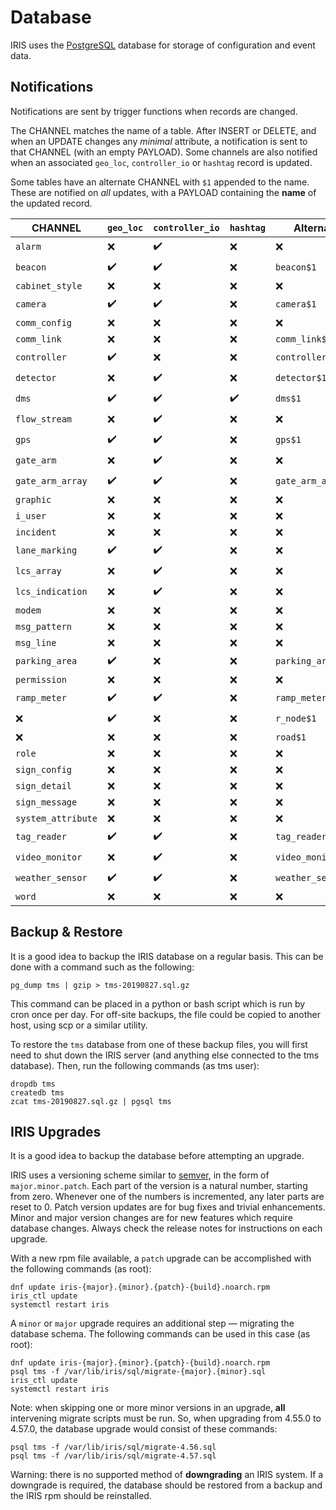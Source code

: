 # Database

IRIS uses the [PostgreSQL] database for storage of configuration and event
data.

## Notifications

Notifications are sent by trigger functions when records are changed.

The CHANNEL matches the name of a table.  After INSERT or DELETE, and when an
UPDATE changes any *minimal* attribute, a notification is sent to that CHANNEL
(with an empty PAYLOAD).  Some channels are also notified when an associated
`geo_loc`, `controller_io` or `hashtag` record is updated.

Some tables have an alternate CHANNEL with `$1` appended to the name.  These
are notified on *all* updates, with a PAYLOAD containing the __name__ of the
updated record.

CHANNEL            | `geo_loc` | `controller_io` | `hashtag` | Alternate
-------------------|-----------|-----------------|-----------|-----------
`alarm`            | ❌        | ✔️               | ❌        | ❌
`beacon`           | ✔️         | ✔️               | ❌        | `beacon$1`
`cabinet_style`    | ❌        | ❌              | ❌        | ❌
`camera`           | ✔️         | ✔️               | ❌        | `camera$1`
`comm_config`      | ❌        | ❌              | ❌        | ❌
`comm_link`        | ❌        | ❌              | ❌        | `comm_link$1`
`controller`       | ✔️         | ❌              | ❌        | `controller$1`
`detector`         | ❌        | ✔️               | ❌        | `detector$1`
`dms`              | ✔️         | ✔️               | ✔️         | `dms$1`
`flow_stream`      | ❌        | ✔️               | ❌        | ❌
`gps`              | ✔️         | ✔️               | ❌        | `gps$1`
`gate_arm`         | ❌        | ✔️               | ❌        | ❌
`gate_arm_array`   | ✔️         | ✔️               | ❌        | `gate_arm_array$1`
`graphic`          | ❌        | ❌              | ❌        | ❌
`i_user`           | ❌        | ❌              | ❌        | ❌
`incident`         | ❌        | ❌              | ❌        | ❌
`lane_marking`     | ✔️         | ✔️               | ❌        | ❌
`lcs_array`        | ❌        | ✔️               | ❌        | ❌
`lcs_indication`   | ❌        | ✔️               | ❌        | ❌
`modem`            | ❌        | ❌              | ❌        | ❌
`msg_pattern`      | ❌        | ❌              | ❌        | ❌
`msg_line`         | ❌        | ❌              | ❌        | ❌
`parking_area`     | ✔️         | ❌              | ❌        | `parking_area$1`
`permission`       | ❌        | ❌              | ❌        | ❌
`ramp_meter`       | ✔️         | ✔️               | ❌        | `ramp_meter$1`
❌                 | ✔️         | ❌              | ❌        | `r_node$1`
❌                 | ❌        | ❌              | ❌        | `road$1`
`role`             | ❌        | ❌              | ❌        | ❌
`sign_config`      | ❌        | ❌              | ❌        | ❌
`sign_detail`      | ❌        | ❌              | ❌        | ❌
`sign_message`     | ❌        | ❌              | ❌        | ❌
`system_attribute` | ❌        | ❌              | ❌        | ❌
`tag_reader`       | ✔️         | ✔️               | ❌        | `tag_reader$1`
`video_monitor`    | ❌        | ✔️               | ❌        | `video_monitor$1`
`weather_sensor`   | ✔️         | ✔️               | ❌        | `weather_sensor$1`
`word`             | ❌        | ❌              | ❌        | ❌

## Backup & Restore

It is a good idea to backup the IRIS database on a regular basis.  This can be
done with a command such as the following:
```
pg_dump tms | gzip > tms-20190827.sql.gz
```

This command can be placed in a python or bash script which is run by cron once
per day.  For off-site backups, the file could be copied to another host, using
scp or a similar utility.

To restore the `tms` database from one of these backup files, you will first
need to shut down the IRIS server (and anything else connected to the tms
database).  Then, run the following commands (as tms user):
```
dropdb tms
createdb tms
zcat tms-20190827.sql.gz | pgsql tms
```

## IRIS Upgrades

It is a good idea to backup the database before attempting an upgrade.

IRIS uses a versioning scheme similar to [semver], in the form of
`major.minor.patch`.  Each part of the version is a natural number, starting
from zero.  Whenever one of the numbers is incremented, any later parts are
reset to 0.  Patch version updates are for bug fixes and trivial enhancements.
Minor and major version changes are for new features which require database
changes.  Always check the release notes for instructions on each upgrade.

With a new rpm file available, a `patch` upgrade can be accomplished with the
following commands (as root):
```
dnf update iris-{major}.{minor}.{patch}-{build}.noarch.rpm
iris_ctl update
systemctl restart iris
```

A `minor` or `major` upgrade requires an additional step — migrating the
database schema.  The following commands can be used in this case (as root):
```
dnf update iris-{major}.{minor}.{patch}-{build}.noarch.rpm
psql tms -f /var/lib/iris/sql/migrate-{major}.{minor}.sql
iris_ctl update
systemctl restart iris
```

Note: when skipping one or more minor versions in an upgrade, **all**
intervening migrate scripts must be run.  So, when upgrading from 4.55.0 to
4.57.0, the database upgrade would consist of these commands:
```
psql tms -f /var/lib/iris/sql/migrate-4.56.sql
psql tms -f /var/lib/iris/sql/migrate-4.57.sql
```

Warning: there is no supported method of **downgrading** an IRIS system.  If a
downgrade is required, the database should be restored from a backup and the
IRIS rpm should be reinstalled.


[semver]: https://semver.org
[PostgreSQL]: http://www.postgresql.org
